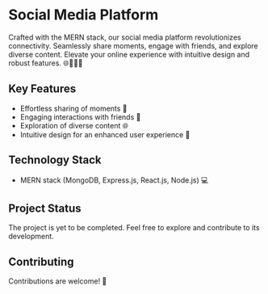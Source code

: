 <h1>Social Media Platform</h1>

<p>
  Crafted with the MERN stack, our social media platform revolutionizes
  connectivity. Seamlessly share moments, engage with friends, and explore
  diverse content. Elevate your online experience with intuitive design and
  robust features. 🌐📱💬🚀
</p>

<h2>Key Features</h2>
<ul>
  <li>Effortless sharing of moments 📸</li>
  <li>Engaging interactions with friends 💬</li>
  <li>Exploration of diverse content 🌐</li>
  <li>Intuitive design for an enhanced user experience 🚀</li>
</ul>

<h2>Technology Stack</h2>
<ul>
  <li>MERN stack (MongoDB, Express.js, React.js, Node.js) 💻</li>
</ul>

<h2>Project Status</h2>
<p>
  The project is yet to be completed. Feel free to explore and contribute to its
  development.
</p>

<h2>Contributing</h2>
<p>Contributions are welcome! 🤝</p>
